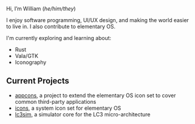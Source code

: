Hi, I&rsquo;m William (_he/him/they_)

I enjoy software programming, UI/UX design, and making the world easier to live in. I also contribute to elementary OS.

I'm currently exploring and learning about:
- Rust
- Vala/GTK
- Iconography

## Current Projects
- [appcons](https://github.com/wpkelso/appcons), a project to extend the elementary OS icon set to cover common third-party applications
- [icons](https://github.com/elementary/icons), a system icon set for elementary OS
- [lc3sim](https://github.com/wpkelso/lc3sim), a simulator core for the LC3 micro-architecture
